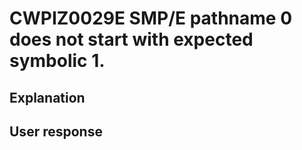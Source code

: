 # CWPIZ0029E SMP/E pathname 0 does not start with expected symbolic 1.

## Explanation

## User response